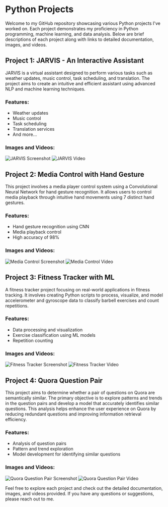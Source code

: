 # Python Projects

Welcome to my GitHub repository showcasing various Python projects I've worked on. Each project demonstrates my proficiency in Python programming, machine learning, and data analysis. Below are brief descriptions of each project along with links to detailed documentation, images, and videos.

## Project 1: JARVIS - An Interactive Assistant
JARVIS is a virtual assistant designed to perform various tasks such as weather updates, music control, task scheduling, and translation. The project aims to create an intuitive and efficient assistant using advanced NLP and machine learning techniques.

### Features:
- Weather updates
- Music control
- Task scheduling
- Translation services
- And more...

### Images and Videos:
![JARVIS Screenshot](path_to_image)
![JARVIS Video](path_to_video)

## Project 2: Media Control with Hand Gesture
This project involves a media player control system using a Convolutional Neural Network for hand gesture recognition. It allows users to control media playback through intuitive hand movements using 7 distinct hand gestures.

### Features:
- Hand gesture recognition using CNN
- Media playback control
- High accuracy of 98%

### Images and Videos:
![Media Control Screenshot](path_to_image)
![Media Control Video](path_to_video)

## Project 3: Fitness Tracker with ML
A fitness tracker project focusing on real-world applications in fitness tracking. It involves creating Python scripts to process, visualize, and model accelerometer and gyroscope data to classify barbell exercises and count repetitions.

### Features:
- Data processing and visualization
- Exercise classification using ML models
- Repetition counting

### Images and Videos:
![Fitness Tracker Screenshot](path_to_image)
![Fitness Tracker Video](path_to_video)

## Project 4: Quora Question Pair
This project aims to determine whether a pair of questions on Quora are semantically similar. The primary objective is to explore patterns and trends in the question pairs and develop a model that accurately identifies similar questions. This analysis helps enhance the user experience on Quora by reducing redundant questions and improving information retrieval efficiency.

### Features:
- Analysis of question pairs
- Pattern and trend exploration
- Model development for identifying similar questions

### Images and Videos:
![Quora Question Pair Screenshot](path_to_image)
![Quora Question Pair Video](path_to_video)

Feel free to explore each project and check out the detailed documentation, images, and videos provided. If you have any questions or suggestions, please reach out to me.
